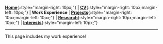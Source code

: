 [**Home**](http://michaelainsworth.me){:style="margin-right: 10px;"}
|
[**CV**](http://michaelainsworth.me/aboutMe){:style="margin-right: 10px;margin-left: 10px;"}
|
**Work Experience**
|
[**Projects**](http://michaelainsworth.me/projects){:style="margin-right: 10px;margin-left: 10px;"}
|
[**Research**](http://michaelainsworth.me/research){:style="margin-right: 10px;margin-left: 10px;"}
|
[**Interests**](http://michaelainsworth.me/interests){:style="margin-left: 10px;"}

___

This page includes my work experience!